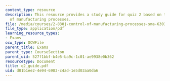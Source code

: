 ```yaml
---
content_type: resource
description: This resource provides a study guide for quiz 2 based on the control
  of manufacturing processes.
file: /media/courses/2-830j-control-of-manufacturing-processes-sma-6303-spring-2008/d01b1ee24e946983c4ad1e5d03aa0da6_q2_guide.pdf
file_type: application/pdf
learning_resource_types:
- Exams
ocw_type: OCWFile
parent_title: Exams
parent_type: CourseSection
parent_uid: 527f1bbf-b4e5-ba9c-1c01-ae9938e0b362
resourcetype: Document
title: q2_guide.pdf
uid: d01b1ee2-4e94-6983-c4ad-1e5d03aa0da6
---
```

